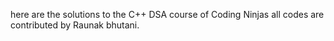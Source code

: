 here are the solutions to the C++ DSA course of Coding Ninjas
all codes are contributed by Raunak bhutani.
